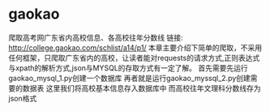 # gaokao
爬取高考网广东省内高校信息、各高校往年分数线
链接: http://college.gaokao.com/schlist/a14/p1/
本章主要介绍下简单的爬取，不采用任何框架，只爬取广东省内的高校，让读者能对requests的请求方式,正则表达式与xpath的解析方式,json与MYSQL的存取方式有一定了解。
首先需要先运行gaokao_mysql_1.py创建一个数据库
再者就是运行gaokao_myssql_2.py创建需要的数据表
这里我们将高校基本信息存入数据库中
而高校往年文理科分数线存为json格式
